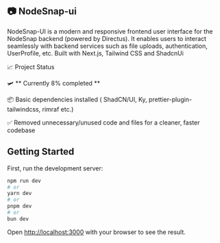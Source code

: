 ## 📷 NodeSnap-ui

NodeSnap-UI is a modern and responsive frontend user interface for the NodeSnap backend (powered by Directus). It enables users to interact seamlessly with backend services such as file uploads, authentication, UserProfile, etc. Built with Next.js, Tailwind CSS and ShadcnUi

📈 Project Status

🛩️ ** Currently 8% completed **

📦 Basic dependencies installed ( ShadCN/UI, Ky, prettier-plugin-tailwindcss, rimraf etc.)

✅ Removed unnecessary/unused code and files for a cleaner, faster codebase

## Getting Started

First, run the development server:

```bash
npm run dev
# or
yarn dev
# or
pnpm dev
# or
bun dev
```

Open [http://localhost:3000](http://localhost:3000) with your browser to see the result.
